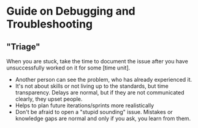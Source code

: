 # Guide on Debugging and Troubleshooting

## "Triage"

When you are stuck, take the time to document the issue after you have unsuccessfully worked on it for some [time unit].
- Another person can see the problem, who has already experienced it.
- It's not about skills or not living up to the standards, but time transparency. Delays are normal, but if they are not communicated clearly, they upset people.
- Helps to plan future iterations/sprints more realistically
- Don't be afraid to open a "stupid sounding" issue. Mistakes or knowledge gaps are normal and only if you ask, you learn from them.
